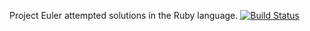 Project Euler attempted solutions in the Ruby language.
[![Build Status](https://travis-ci.org/reppard/ProjectEuler.svg)](https://travis-ci.org/reppard/ProjectEuler)
